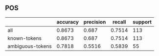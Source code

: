 
## POS

|                  | accuracy | precision | recall | support |
|------------------|----------|-----------|--------|---------|
| all              | 0.8673   | 0.687     | 0.7514 | 113     |
| known-tokens     | 0.8673   | 0.687     | 0.7514 | 113     |
| ambiguous-tokens | 0.7818   | 0.5516    | 0.5839 | 55      |

